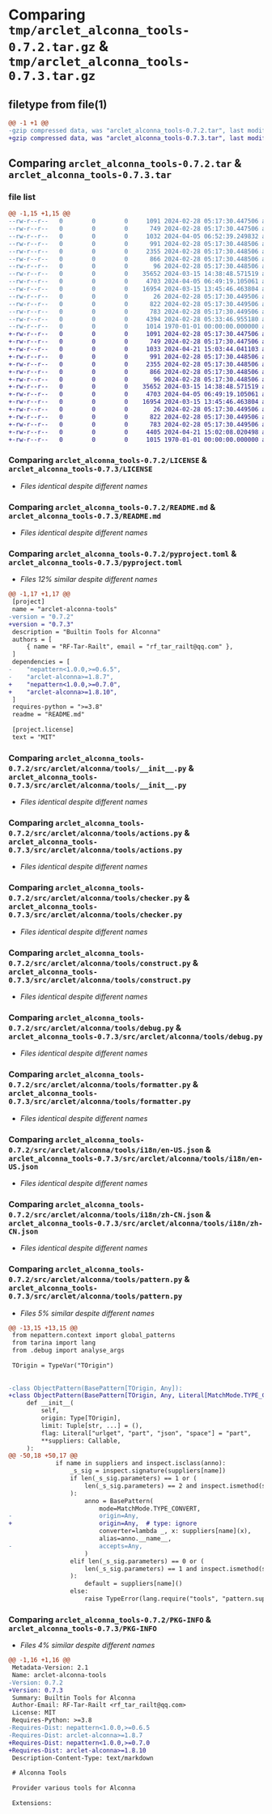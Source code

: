 # Comparing `tmp/arclet_alconna_tools-0.7.2.tar.gz` & `tmp/arclet_alconna_tools-0.7.3.tar.gz`

## filetype from file(1)

```diff
@@ -1 +1 @@
-gzip compressed data, was "arclet_alconna_tools-0.7.2.tar", last modified: Fri Apr  5 06:52:39 2024, max compression
+gzip compressed data, was "arclet_alconna_tools-0.7.3.tar", last modified: Sun Apr 21 15:03:44 2024, max compression
```

## Comparing `arclet_alconna_tools-0.7.2.tar` & `arclet_alconna_tools-0.7.3.tar`

### file list

```diff
@@ -1,15 +1,15 @@
--rw-r--r--   0        0        0     1091 2024-02-28 05:17:30.447506 arclet_alconna_tools-0.7.2/LICENSE
--rw-r--r--   0        0        0      749 2024-02-28 05:17:30.447506 arclet_alconna_tools-0.7.2/README.md
--rw-r--r--   0        0        0     1032 2024-04-05 06:52:39.249832 arclet_alconna_tools-0.7.2/pyproject.toml
--rw-r--r--   0        0        0      991 2024-02-28 05:17:30.448506 arclet_alconna_tools-0.7.2/src/arclet/alconna/tools/__init__.py
--rw-r--r--   0        0        0     2355 2024-02-28 05:17:30.448506 arclet_alconna_tools-0.7.2/src/arclet/alconna/tools/actions.py
--rw-r--r--   0        0        0      866 2024-02-28 05:17:30.448506 arclet_alconna_tools-0.7.2/src/arclet/alconna/tools/checker.py
--rw-r--r--   0        0        0       96 2024-02-28 05:17:30.448506 arclet_alconna_tools-0.7.2/src/arclet/alconna/tools/config.py
--rw-r--r--   0        0        0    35652 2024-03-15 14:38:48.571519 arclet_alconna_tools-0.7.2/src/arclet/alconna/tools/construct.py
--rw-r--r--   0        0        0     4703 2024-04-05 06:49:19.105061 arclet_alconna_tools-0.7.2/src/arclet/alconna/tools/debug.py
--rw-r--r--   0        0        0    16954 2024-03-15 13:45:46.463804 arclet_alconna_tools-0.7.2/src/arclet/alconna/tools/formatter.py
--rw-r--r--   0        0        0       26 2024-02-28 05:17:30.449506 arclet_alconna_tools-0.7.2/src/arclet/alconna/tools/i18n/.config.json
--rw-r--r--   0        0        0      822 2024-02-28 05:17:30.449506 arclet_alconna_tools-0.7.2/src/arclet/alconna/tools/i18n/en-US.json
--rw-r--r--   0        0        0      783 2024-02-28 05:17:30.449506 arclet_alconna_tools-0.7.2/src/arclet/alconna/tools/i18n/zh-CN.json
--rw-r--r--   0        0        0     4394 2024-02-28 05:33:46.955180 arclet_alconna_tools-0.7.2/src/arclet/alconna/tools/pattern.py
--rw-r--r--   0        0        0     1014 1970-01-01 00:00:00.000000 arclet_alconna_tools-0.7.2/PKG-INFO
+-rw-r--r--   0        0        0     1091 2024-02-28 05:17:30.447506 arclet_alconna_tools-0.7.3/LICENSE
+-rw-r--r--   0        0        0      749 2024-02-28 05:17:30.447506 arclet_alconna_tools-0.7.3/README.md
+-rw-r--r--   0        0        0     1033 2024-04-21 15:03:44.041103 arclet_alconna_tools-0.7.3/pyproject.toml
+-rw-r--r--   0        0        0      991 2024-02-28 05:17:30.448506 arclet_alconna_tools-0.7.3/src/arclet/alconna/tools/__init__.py
+-rw-r--r--   0        0        0     2355 2024-02-28 05:17:30.448506 arclet_alconna_tools-0.7.3/src/arclet/alconna/tools/actions.py
+-rw-r--r--   0        0        0      866 2024-02-28 05:17:30.448506 arclet_alconna_tools-0.7.3/src/arclet/alconna/tools/checker.py
+-rw-r--r--   0        0        0       96 2024-02-28 05:17:30.448506 arclet_alconna_tools-0.7.3/src/arclet/alconna/tools/config.py
+-rw-r--r--   0        0        0    35652 2024-03-15 14:38:48.571519 arclet_alconna_tools-0.7.3/src/arclet/alconna/tools/construct.py
+-rw-r--r--   0        0        0     4703 2024-04-05 06:49:19.105061 arclet_alconna_tools-0.7.3/src/arclet/alconna/tools/debug.py
+-rw-r--r--   0        0        0    16954 2024-03-15 13:45:46.463804 arclet_alconna_tools-0.7.3/src/arclet/alconna/tools/formatter.py
+-rw-r--r--   0        0        0       26 2024-02-28 05:17:30.449506 arclet_alconna_tools-0.7.3/src/arclet/alconna/tools/i18n/.config.json
+-rw-r--r--   0        0        0      822 2024-02-28 05:17:30.449506 arclet_alconna_tools-0.7.3/src/arclet/alconna/tools/i18n/en-US.json
+-rw-r--r--   0        0        0      783 2024-02-28 05:17:30.449506 arclet_alconna_tools-0.7.3/src/arclet/alconna/tools/i18n/zh-CN.json
+-rw-r--r--   0        0        0     4405 2024-04-21 15:02:08.020498 arclet_alconna_tools-0.7.3/src/arclet/alconna/tools/pattern.py
+-rw-r--r--   0        0        0     1015 1970-01-01 00:00:00.000000 arclet_alconna_tools-0.7.3/PKG-INFO
```

### Comparing `arclet_alconna_tools-0.7.2/LICENSE` & `arclet_alconna_tools-0.7.3/LICENSE`

 * *Files identical despite different names*

### Comparing `arclet_alconna_tools-0.7.2/README.md` & `arclet_alconna_tools-0.7.3/README.md`

 * *Files identical despite different names*

### Comparing `arclet_alconna_tools-0.7.2/pyproject.toml` & `arclet_alconna_tools-0.7.3/pyproject.toml`

 * *Files 12% similar despite different names*

```diff
@@ -1,17 +1,17 @@
 [project]
 name = "arclet-alconna-tools"
-version = "0.7.2"
+version = "0.7.3"
 description = "Builtin Tools for Alconna"
 authors = [
     { name = "RF-Tar-Railt", email = "rf_tar_railt@qq.com" },
 ]
 dependencies = [
-    "nepattern<1.0.0,>=0.6.5",
-    "arclet-alconna>=1.8.7",
+    "nepattern<1.0.0,>=0.7.0",
+    "arclet-alconna>=1.8.10",
 ]
 requires-python = ">=3.8"
 readme = "README.md"
 
 [project.license]
 text = "MIT"
```

### Comparing `arclet_alconna_tools-0.7.2/src/arclet/alconna/tools/__init__.py` & `arclet_alconna_tools-0.7.3/src/arclet/alconna/tools/__init__.py`

 * *Files identical despite different names*

### Comparing `arclet_alconna_tools-0.7.2/src/arclet/alconna/tools/actions.py` & `arclet_alconna_tools-0.7.3/src/arclet/alconna/tools/actions.py`

 * *Files identical despite different names*

### Comparing `arclet_alconna_tools-0.7.2/src/arclet/alconna/tools/checker.py` & `arclet_alconna_tools-0.7.3/src/arclet/alconna/tools/checker.py`

 * *Files identical despite different names*

### Comparing `arclet_alconna_tools-0.7.2/src/arclet/alconna/tools/construct.py` & `arclet_alconna_tools-0.7.3/src/arclet/alconna/tools/construct.py`

 * *Files identical despite different names*

### Comparing `arclet_alconna_tools-0.7.2/src/arclet/alconna/tools/debug.py` & `arclet_alconna_tools-0.7.3/src/arclet/alconna/tools/debug.py`

 * *Files identical despite different names*

### Comparing `arclet_alconna_tools-0.7.2/src/arclet/alconna/tools/formatter.py` & `arclet_alconna_tools-0.7.3/src/arclet/alconna/tools/formatter.py`

 * *Files identical despite different names*

### Comparing `arclet_alconna_tools-0.7.2/src/arclet/alconna/tools/i18n/en-US.json` & `arclet_alconna_tools-0.7.3/src/arclet/alconna/tools/i18n/en-US.json`

 * *Files identical despite different names*

### Comparing `arclet_alconna_tools-0.7.2/src/arclet/alconna/tools/i18n/zh-CN.json` & `arclet_alconna_tools-0.7.3/src/arclet/alconna/tools/i18n/zh-CN.json`

 * *Files identical despite different names*

### Comparing `arclet_alconna_tools-0.7.2/src/arclet/alconna/tools/pattern.py` & `arclet_alconna_tools-0.7.3/src/arclet/alconna/tools/pattern.py`

 * *Files 5% similar despite different names*

```diff
@@ -13,15 +13,15 @@
 from nepattern.context import global_patterns
 from tarina import lang
 from .debug import analyse_args
 
 TOrigin = TypeVar("TOrigin")
 
 
-class ObjectPattern(BasePattern[TOrigin, Any]):
+class ObjectPattern(BasePattern[TOrigin, Any, Literal[MatchMode.TYPE_CONVERT]]):
     def __init__(
         self,
         origin: Type[TOrigin],
         limit: Tuple[str, ...] = (),
         flag: Literal["urlget", "part", "json", "space"] = "part",
         **suppliers: Callable,
     ):
@@ -50,18 +50,17 @@
             if name in suppliers and inspect.isclass(anno):
                 _s_sig = inspect.signature(suppliers[name])
                 if len(_s_sig.parameters) == 1 or (
                     len(_s_sig.parameters) == 2 and inspect.ismethod(suppliers[name])
                 ):
                     anno = BasePattern(
                         mode=MatchMode.TYPE_CONVERT,
-                        origin=Any,
+                        origin=Any,  # type: ignore
                         converter=lambda _, x: suppliers[name](x),
                         alias=anno.__name__,
-                        accepts=Any,
                     )
                 elif len(_s_sig.parameters) == 0 or (
                     len(_s_sig.parameters) == 1 and inspect.ismethod(suppliers[name])
                 ):
                     default = suppliers[name]()
                 else:
                     raise TypeError(lang.require("tools", "pattern.supplier_params_error"))
```

### Comparing `arclet_alconna_tools-0.7.2/PKG-INFO` & `arclet_alconna_tools-0.7.3/PKG-INFO`

 * *Files 4% similar despite different names*

```diff
@@ -1,16 +1,16 @@
 Metadata-Version: 2.1
 Name: arclet-alconna-tools
-Version: 0.7.2
+Version: 0.7.3
 Summary: Builtin Tools for Alconna
 Author-Email: RF-Tar-Railt <rf_tar_railt@qq.com>
 License: MIT
 Requires-Python: >=3.8
-Requires-Dist: nepattern<1.0.0,>=0.6.5
-Requires-Dist: arclet-alconna>=1.8.7
+Requires-Dist: nepattern<1.0.0,>=0.7.0
+Requires-Dist: arclet-alconna>=1.8.10
 Description-Content-Type: text/markdown
 
 # Alconna Tools
 
 Provider various tools for Alconna
 
 Extensions:
```

